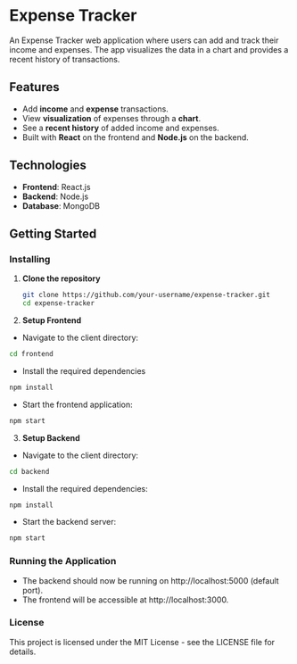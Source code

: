 # Expense Tracker

An Expense Tracker web application where users can add and track their income and expenses. The app visualizes the data in a chart and provides a recent history of transactions. 

## Features
- Add **income** and **expense** transactions.
- View **visualization** of expenses through a **chart**.
- See a **recent history** of added income and expenses.
- Built with **React** on the frontend and **Node.js** on the backend.

## Technologies
- **Frontend**: React.js
- **Backend**: Node.js
- **Database**: MongoDB

## Getting Started

### Installing

1. **Clone the repository**
   ```bash
   git clone https://github.com/your-username/expense-tracker.git
   cd expense-tracker
   ```
   
2. **Setup Frontend**
 - Navigate to the client directory:
 ```bash
 cd frontend
 ```

 - Install the required dependencies
 ```bash
 npm install
 ```

 - Start the frontend application:
 ```bash
 npm start
 ```
   
3. **Setup Backend**
  - Navigate to the client directory:
  ```bash
  cd backend
  ```

  - Install the required dependencies:
  ```bash
  npm install
  ```

  - Start the backend server:
  ```bash
  npm start
  ```

### Running the Application
* The backend should now be running on http://localhost:5000 (default port).
* The frontend will be accessible at http://localhost:3000.

### License
This project is licensed under the MIT License - see the LICENSE file for details.
